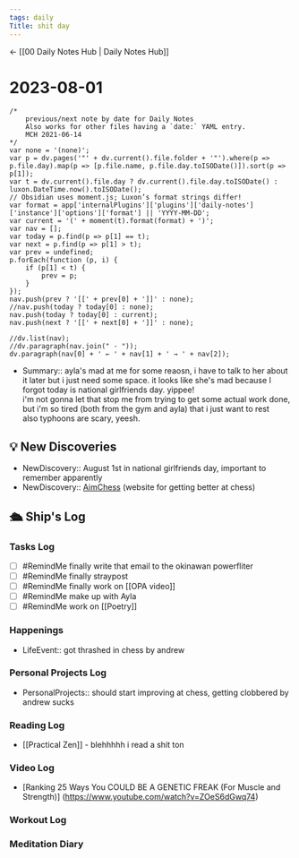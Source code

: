 ```yaml
---
tags: daily
Title: shit day
---
```


<- [[00 Daily Notes Hub | Daily Notes Hub]]

# 2023-08-01
```dataviewjs
/*
    previous/next note by date for Daily Notes
    Also works for other files having a `date:` YAML entry.
    MCH 2021-06-14
*/
var none = '(none)';
var p = dv.pages('"' + dv.current().file.folder + '"').where(p => p.file.day).map(p => [p.file.name, p.file.day.toISODate()]).sort(p => p[1]);
var t = dv.current().file.day ? dv.current().file.day.toISODate() : luxon.DateTime.now().toISODate();
// Obsidian uses moment.js; Luxon’s format strings differ!
var format = app['internalPlugins']['plugins']['daily-notes']['instance']['options']['format'] || 'YYYY-MM-DD';
var current = '(' + moment(t).format(format) + ')';
var nav = [];
var today = p.find(p => p[1] == t);
var next = p.find(p => p[1] > t);
var prev = undefined;
p.forEach(function (p, i) {
    if (p[1] < t) {
        prev = p;
    }
});
nav.push(prev ? '[[' + prev[0] + ']]' : none);
//nav.push(today ? today[0] : none);
nav.push(today ? today[0] : current);
nav.push(next ? '[[' + next[0] + ']]' : none);

//dv.list(nav);
//dv.paragraph(nav.join(" · "));
dv.paragraph(nav[0] + ' ← ' + nav[1] + ' → ' + nav[2]);
```
- Summary:: ayla's mad at me for some reaosn, i have to talk to her about it later but i just need some space. it looks like she's mad because I forgot today is national girlfriends day. yippee!<br>i'm not gonna let that stop me from trying to get some actual work done, but i'm so tired (both from the gym and ayla) that i just want to rest<br>also typhoons are scary, yeesh.

## 💡 New Discoveries
- NewDiscovery:: August 1st in national girlfriends day, important to remember apparently
- NewDiscovery:: [AimChess](https://aimchess.com/home) (website for getting better at chess)


## 🛳️ Ship's Log
### Tasks Log
- [ ] #RemindMe finally write that email to the okinawan powerfliter
- [ ] #RemindMe finally straypost
- [ ] #RemindMe finally work on [[OPA video]]
- [ ] #RemindMe make up with Ayla
- [ ] #RemindMe work on [[Poetry]]
### Happenings
- LifeEvent:: got thrashed in chess by andrew
### Personal Projects Log
- PersonalProjects:: should start improving at chess, getting clobbered by andrew sucks
### Reading Log
- [[Practical Zen]] -  blehhhhh i read a shit ton
### Video Log
- [Ranking 25 Ways You COULD BE A GENETIC FREAK (For Muscle and Strength)] (https://www.youtube.com/watch?v=ZOeS6dGwq74)
### Workout Log

### Meditation Diary
